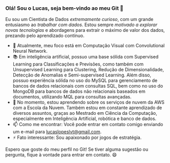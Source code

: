 ### Olá! Sou o Lucas, seja bem-vindo ao meu Git 👋

Eu sou um Cientista de Dados *extremamente curioso*, com um grande entusiasmo ao *trabalhar com dados*. Estou sempre *motivado a explorar novas tecnologias* e abordagens para extrair o máximo de valor dos dados, prezando pelo aprendizado contínuo.

- 🔭 Atualmente, meu foco está em Computação Visual com Convolutional Neural Network.
- 📚 Em inteligência artificial, possuo uma base sólida com Supervised Learning para Classificações e Previsões, como também com Unsupervised Learning para Clustering, Redução de Dimensionalidade, Detecção de Anomalias e Semi-supervised Learning. Além disso, possuo experiência sólida no uso do MySQL para gerenciamento de bancos de dados relacionais com consultas SQL, bem como no uso do MongoDB para bancos de dados não relacionais baseados em documentos, utilizando MQL para consultas avançadas.
- 🌱 No momento, estou aprendendo sobre os serviços de nuvem da AWS com a Escola da Nuvem. Também estou em constante aprendizado de diversos assuntos, graças ao Mestrado em Ciência da Computação, especialmente em Inteligência Artificial, robótica e banco de dados.
- 📫 Como me encontrar: Você pode entrar em contato comigo enviando um e-mail para lucaslopeslvt@gmail.com.
- ⚡ Fato interessante: Sou apaixonado por jogos de estratégia.

Espero que goste do meu perfil no Git! Se tiver alguma sugestão ou pergunta, fique à vontade para entrar em contato. 😄
